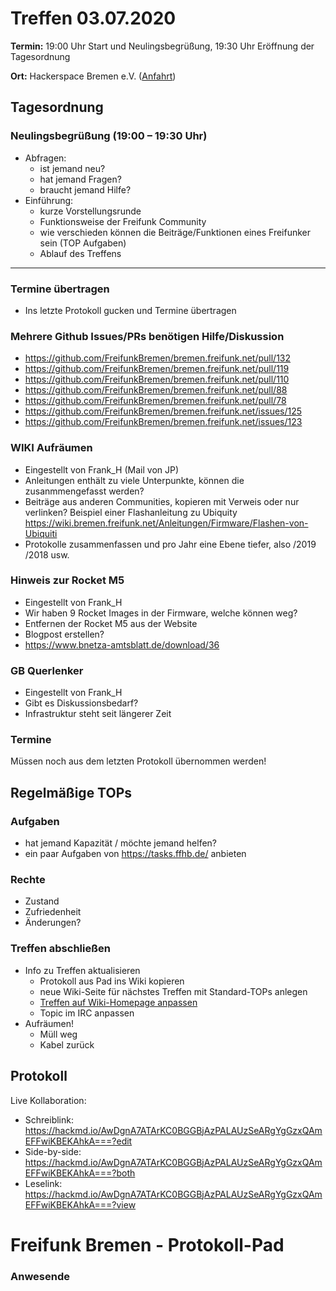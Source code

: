 
# Treffen 03.07.2020

**Termin:** 19:00 Uhr Start und Neulingsbegrüßung, 19:30 Uhr Eröffnung der Tagesordnung

**Ort:** Hackerspace Bremen e.V. ([Anfahrt](https://www.hackerspace-bremen.de/anfahrt/))

## Tagesordnung
### Neulingsbegrüßung (19:00 – 19:30 Uhr)

- Abfragen:
    - ist jemand neu?
    - hat jemand Fragen?
    - braucht jemand Hilfe?
- Einführung:
    - kurze Vorstellungsrunde
    - Funktionsweise der Freifunk Community
    - wie verschieden können die Beiträge/Funktionen eines Freifunker sein (TOP Aufgaben)
    - Ablauf des Treffens

---

### Termine übertragen
- Ins letzte Protokoll gucken und Termine übertragen

### Mehrere Github Issues/PRs benötigen Hilfe/Diskussion
- https://github.com/FreifunkBremen/bremen.freifunk.net/pull/132
- https://github.com/FreifunkBremen/bremen.freifunk.net/pull/119
- https://github.com/FreifunkBremen/bremen.freifunk.net/pull/110
- https://github.com/FreifunkBremen/bremen.freifunk.net/pull/88
- https://github.com/FreifunkBremen/bremen.freifunk.net/pull/78
- https://github.com/FreifunkBremen/bremen.freifunk.net/issues/125
- https://github.com/FreifunkBremen/bremen.freifunk.net/issues/123

### WIKI Aufräumen 
- Eingestellt von Frank_H (Mail von JP)
- Anleitungen enthält zu viele Unterpunkte, können die zusanmmengefasst werden?
- Beiträge aus anderen Communities, kopieren mit Verweis oder nur verlinken?
  Beispiel einer Flashanleitung zu Ubiquity https://wiki.bremen.freifunk.net/Anleitungen/Firmware/Flashen-von-Ubiquiti
- Protokolle zusammenfassen und pro Jahr eine Ebene tiefer, also /2019 /2018 usw.

### Hinweis zur Rocket M5
- Eingestellt von Frank_H
- Wir haben 9 Rocket Images in der Firmware, welche können weg?
- Entfernen der Rocket M5 aus der Website
- Blogpost erstellen?
- https://www.bnetza-amtsblatt.de/download/36

### GB Querlenker
- Eingestellt von Frank_H
- Gibt es Diskussionsbedarf?
- Infrastruktur steht seit längerer Zeit


### Termine
Müssen noch aus dem letzten Protokoll übernommen werden!

## Regelmäßige TOPs
### Aufgaben

- hat jemand Kapazität / möchte jemand helfen?
- ein paar Aufgaben von https://tasks.ffhb.de/ anbieten

### Rechte

- Zustand
- Zufriedenheit
- Änderungen?

### Treffen abschließen

- Info zu Treffen aktualisieren
  - Protokoll aus Pad ins Wiki kopieren
  - neue Wiki-Seite für nächstes Treffen mit Standard-TOPs anlegen
  - [Treffen auf Wiki-Homepage anpassen](https://wiki.bremen.freifunk.net/Home)
  - Topic im IRC anpassen
- Aufräumen!
  - Müll weg
  - Kabel zurück

## Protokoll

Live Kollaboration:

* Schreiblink: https://hackmd.io/AwDgnA7ATArKC0BGGBjAzPALAUzSeARgYgGzxQAmEFFwiKBEKAhkA===?edit
* Side-by-side: https://hackmd.io/AwDgnA7ATArKC0BGGBjAzPALAUzSeARgYgGzxQAmEFFwiKBEKAhkA===?both
* Leselink: https://hackmd.io/AwDgnA7ATArKC0BGGBjAzPALAUzSeARgYgGzxQAmEFFwiKBEKAhkA===?view

# Freifunk Bremen - Protokoll-Pad

### Anwesende
